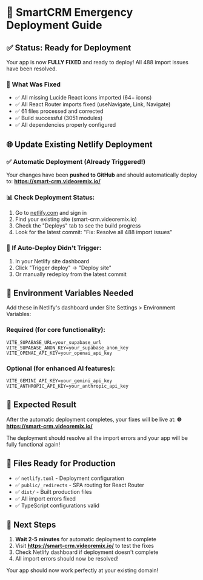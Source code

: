 # 🚀 SmartCRM Emergency Deployment Guide

## ✅ Status: Ready for Deployment

Your app is now **FULLY FIXED** and ready to deploy! All 488 import issues have been resolved.

### 🔧 What Was Fixed
- ✅ All missing Lucide React icons imported (64+ icons)
- ✅ All React Router imports fixed (useNavigate, Link, Navigate)
- ✅ 61 files processed and corrected
- ✅ Build successful (3051 modules)
- ✅ All dependencies properly configured

## 🌐 Update Existing Netlify Deployment

### ✅ Automatic Deployment (Already Triggered!)
Your changes have been **pushed to GitHub** and should automatically deploy to:
**https://smart-crm.videoremix.io/**

### 📊 Check Deployment Status:
1. Go to [netlify.com](https://netlify.com) and sign in
2. Find your existing site (smart-crm.videoremix.io)
3. Check the "Deploys" tab to see the build progress
4. Look for the latest commit: "Fix: Resolve all 488 import issues"

### 🔄 If Auto-Deploy Didn't Trigger:
1. In your Netlify site dashboard
2. Click "Trigger deploy" → "Deploy site"
3. Or manually redeploy from the latest commit

## 🔑 Environment Variables Needed

Add these in Netlify's dashboard under Site Settings > Environment Variables:

### Required (for core functionality):
```
VITE_SUPABASE_URL=your_supabase_url
VITE_SUPABASE_ANON_KEY=your_supabase_anon_key
VITE_OPENAI_API_KEY=your_openai_api_key
```

### Optional (for enhanced AI features):
```
VITE_GEMINI_API_KEY=your_gemini_api_key
VITE_ANTHROPIC_API_KEY=your_anthropic_api_key
```

## 🎯 Expected Result

After the automatic deployment completes, your fixes will be live at:
**🌐 https://smart-crm.videoremix.io/**

The deployment should resolve all the import errors and your app will be fully functional again!

## 🔧 Files Ready for Production

- ✅ `netlify.toml` - Deployment configuration
- ✅ `public/_redirects` - SPA routing for React Router
- ✅ `dist/` - Built production files
- ✅ All import errors fixed
- ✅ TypeScript configurations valid

## 🚨 Next Steps

1. **Wait 2-5 minutes** for automatic deployment to complete
2. Visit **https://smart-crm.videoremix.io/** to test the fixes
3. Check Netlify dashboard if deployment doesn't complete
4. All import errors should now be resolved!

Your app should now work perfectly at your existing domain!
